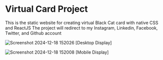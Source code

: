 # Virtual Card Project

This is the static website for creating virtual Black Cat card with native CSS and ReactJS
The project will redirect to my Instagram, Linkedin, Facebook, Twitter, and Github account


![Screenshot 2024-12-18 152026](https://github.com/user-attachments/assets/ac33ea99-25c1-4c85-ab60-a0f0ee18bc88) 
[Desktop Display]

![Screenshot 2024-12-18 152008](https://github.com/user-attachments/assets/67fd7693-ddbe-402d-881c-426ad7aba084) 
[Mobile Display]
